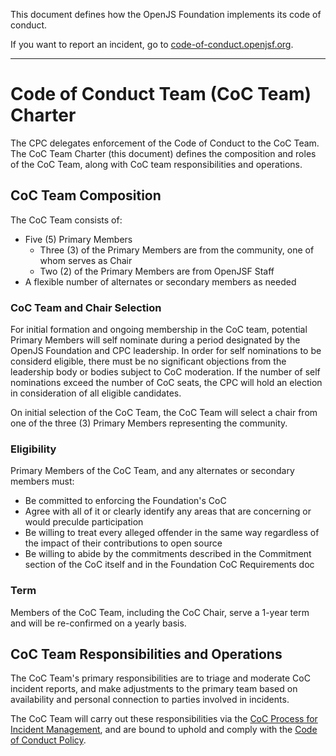This document defines how the OpenJS Foundation implements its code of conduct.

If you want to report an incident, go to [code-of-conduct.openjsf.org][CoC].

***

# Code of Conduct Team (CoC Team) Charter


The CPC delegates enforcement of the Code of Conduct to the CoC Team. The CoC Team Charter
(this document) defines the composition and roles of the CoC Team, along with CoC team
responsibilities and operations.

## CoC Team Composition

The CoC Team consists of:

* Five (5) Primary Members
  * Three (3) of the Primary Members are from the community, one of whom serves as Chair
  * Two (2) of the Primary Members are from OpenJSF Staff
* A flexible number of alternates or secondary members as needed

### CoC Team and Chair Selection

For initial formation and ongoing membership in the CoC team, potential Primary Members
will self nominate during a period designated by the OpenJS Foundation and CPC 
leadership. In order for self nominations to be considerd eligible, there must be no 
significant objections from the leadership body or bodies subject to CoC moderation. 
If the number of self nominations exceed the number of CoC seats, 
the CPC will hold an election in consideration of all eligible candidates.

On initial selection of the CoC Team, the CoC Team will select a chair from one of
the three (3) Primary Members representing the community.

### Eligibility

Primary Members of the CoC Team, and any alternates or secondary members must: 

* Be committed to enforcing the Foundation's CoC
* Agree with all of it or clearly identify any areas that are concerning or would preculde participation
* Be willing to treat every alleged offender in the same way regardless of the impact of their contributions to open source
* Be willing to abide by the commitments described in the Commitment section of the CoC itself and in the Foundation CoC Requirements doc

### Term

Members of the CoC Team, including the CoC Chair, serve a 1-year term and 
will be re-confirmed on a yearly basis.

## CoC Team Responsibilities and Operations

The CoC Team's primary responsibilities are to triage and moderate CoC incident reports, 
and make adjustments to the primary team based on availability and personal connection 
to parties involved in incidents.

The CoC Team will carry out these responsibilities via the
[CoC Process for Incident Management](COC_PROCESS_FOR_INCIDENT_MANAGEMENT.md), and are bound
to uphold and comply with the [Code of Conduct Policy][CoC Policy].

[CoC]: https://code-of-conduct.openjsf.org/
[CoC Policy]: https://github.com/openjs-foundation/cross-project-council/blob/main/conduct/COC_POLICY.md